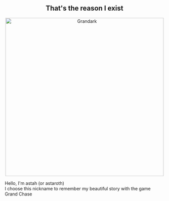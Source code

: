 <h2 align="center">That's the reason I exist</h2>

<p align="center">
  <img src="https://i.imgur.com/5HXDsn9.gif" width="500" alt="Grandark" href="https://www.artstation.com/artwork/dOBdmX" title="Grandark">
</p>

Hello, I'm astah (or astaroth)  
I choose this nickname to remember my beautiful story with the game Grand Chase  

<!--START_SECTION:top_language-->
<!--END_SECTION:top_language-->
</p>
